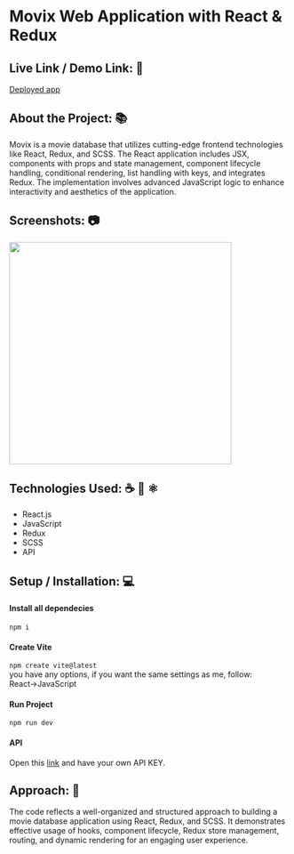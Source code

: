 # Movix Web Application with React & Redux

## Live Link / Demo Link: 🔗
[Deployed app](https://movie-app-alibi.vercel.app/)

## About the Project: 📚
Movix is a movie database that utilizes cutting-edge frontend technologies like React, 
Redux, and SCSS. The React application includes JSX, components with props and state 
management, component lifecycle handling, conditional rendering, list handling with keys, 
and integrates Redux. The implementation involves advanced JavaScript logic to enhance 
interactivity and aesthetics of the application.

## Screenshots: 📷
<img src="https://github.com/alibinauanov/movie-app/blob/main/movix.gif" width="400" height="400">

## Technologies Used: ☕️ 🐍 ⚛️
* React.js
* JavaScript
* Redux
* SCSS
* API

## Setup / Installation: 💻
#### Install all dependecies
```npm i```

#### Create Vite
```npm create vite@latest```</br>
you have any options, if you want the same settings as me, follow:</br>
React->JavaScript

#### Run Project
```npm run dev```

#### API
Open this [link](https://www.themoviedb.org/settings/api) and have your own API KEY.</br>

## Approach: 🚶
The code reflects a well-organized and structured approach to building a movie database application using React, Redux, and SCSS. 
It demonstrates effective usage of hooks, component lifecycle, Redux store management, routing, and dynamic rendering for an engaging user experience.
